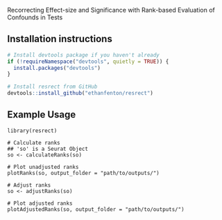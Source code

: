 Recorrecting Effect-size and Significance with Rank-based Evaluation of Confounds in Tests

## Installation instructions
```r
# Install devtools package if you haven't already
if (!requireNamespace("devtools", quietly = TRUE)) {
  install.packages("devtools")
}

# Install resrect from GitHub
devtools::install_github("ethanfenton/resrect")
```

## Example Usage
```{r}
library(resrect)

# Calculate ranks
## 'so' is a Seurat Object
so <- calculateRanks(so)

# Plot unadjusted ranks
plotRanks(so, output_folder = "path/to/outputs/")

# Adjust ranks
so <- adjustRanks(so)

# Plot adjusted ranks
plotAdjustedRanks(so, output_folder = "path/to/outputs/")
```
